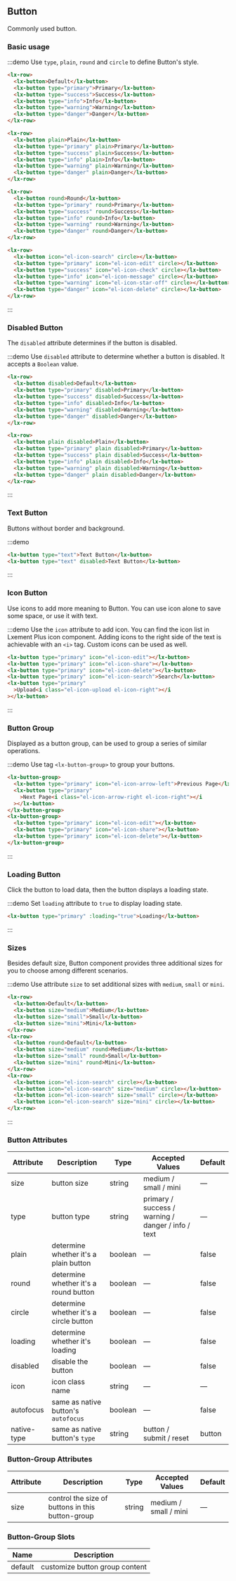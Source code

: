 ## Button

Commonly used button.

### Basic usage

:::demo Use `type`, `plain`, `round` and `circle` to define Button's style.

```html
<lx-row>
  <lx-button>Default</lx-button>
  <lx-button type="primary">Primary</lx-button>
  <lx-button type="success">Success</lx-button>
  <lx-button type="info">Info</lx-button>
  <lx-button type="warning">Warning</lx-button>
  <lx-button type="danger">Danger</lx-button>
</lx-row>

<lx-row>
  <lx-button plain>Plain</lx-button>
  <lx-button type="primary" plain>Primary</lx-button>
  <lx-button type="success" plain>Success</lx-button>
  <lx-button type="info" plain>Info</lx-button>
  <lx-button type="warning" plain>Warning</lx-button>
  <lx-button type="danger" plain>Danger</lx-button>
</lx-row>

<lx-row>
  <lx-button round>Round</lx-button>
  <lx-button type="primary" round>Primary</lx-button>
  <lx-button type="success" round>Success</lx-button>
  <lx-button type="info" round>Info</lx-button>
  <lx-button type="warning" round>Warning</lx-button>
  <lx-button type="danger" round>Danger</lx-button>
</lx-row>

<lx-row>
  <lx-button icon="el-icon-search" circle></lx-button>
  <lx-button type="primary" icon="el-icon-edit" circle></lx-button>
  <lx-button type="success" icon="el-icon-check" circle></lx-button>
  <lx-button type="info" icon="el-icon-message" circle></lx-button>
  <lx-button type="warning" icon="el-icon-star-off" circle></lx-button>
  <lx-button type="danger" icon="el-icon-delete" circle></lx-button>
</lx-row>
```

:::

### Disabled Button

The `disabled` attribute determines if the button is disabled.

:::demo Use `disabled` attribute to determine whether a button is disabled. It accepts a `Boolean` value.

```html
<lx-row>
  <lx-button disabled>Default</lx-button>
  <lx-button type="primary" disabled>Primary</lx-button>
  <lx-button type="success" disabled>Success</lx-button>
  <lx-button type="info" disabled>Info</lx-button>
  <lx-button type="warning" disabled>Warning</lx-button>
  <lx-button type="danger" disabled>Danger</lx-button>
</lx-row>

<lx-row>
  <lx-button plain disabled>Plain</lx-button>
  <lx-button type="primary" plain disabled>Primary</lx-button>
  <lx-button type="success" plain disabled>Success</lx-button>
  <lx-button type="info" plain disabled>Info</lx-button>
  <lx-button type="warning" plain disabled>Warning</lx-button>
  <lx-button type="danger" plain disabled>Danger</lx-button>
</lx-row>
```

:::

### Text Button

Buttons without border and background.

:::demo

```html
<lx-button type="text">Text Button</lx-button>
<lx-button type="text" disabled>Text Button</lx-button>
```

:::

### Icon Button

Use icons to add more meaning to Button. You can use icon alone to save some space, or use it with text.

:::demo Use the `icon` attribute to add icon. You can find the icon list in Lxement Plus icon component. Adding icons to the right side of the text is achievable with an `<i>` tag. Custom icons can be used as well.

```html
<lx-button type="primary" icon="el-icon-edit"></lx-button>
<lx-button type="primary" icon="el-icon-share"></lx-button>
<lx-button type="primary" icon="el-icon-delete"></lx-button>
<lx-button type="primary" icon="el-icon-search">Search</lx-button>
<lx-button type="primary"
  >Upload<i class="el-icon-upload el-icon-right"></i
></lx-button>
```

:::

### Button Group

Displayed as a button group, can be used to group a series of similar operations.

:::demo Use tag `<lx-button-group>` to group your buttons.

```html
<lx-button-group>
  <lx-button type="primary" icon="el-icon-arrow-left">Previous Page</lx-button>
  <lx-button type="primary"
    >Next Page<i class="el-icon-arrow-right el-icon-right"></i
  ></lx-button>
</lx-button-group>
<lx-button-group>
  <lx-button type="primary" icon="el-icon-edit"></lx-button>
  <lx-button type="primary" icon="el-icon-share"></lx-button>
  <lx-button type="primary" icon="el-icon-delete"></lx-button>
</lx-button-group>
```

:::

### Loading Button

Click the button to load data, then the button displays a loading state.

:::demo Set `loading` attribute to `true` to display loading state.

```html
<lx-button type="primary" :loading="true">Loading</lx-button>
```

:::

### Sizes

Besides default size, Button component provides three additional sizes for you to choose among different scenarios.

:::demo Use attribute `size` to set additional sizes with `medium`, `small` or `mini`.

```html
<lx-row>
  <lx-button>Default</lx-button>
  <lx-button size="medium">Medium</lx-button>
  <lx-button size="small">Small</lx-button>
  <lx-button size="mini">Mini</lx-button>
</lx-row>
<lx-row>
  <lx-button round>Default</lx-button>
  <lx-button size="medium" round>Medium</lx-button>
  <lx-button size="small" round>Small</lx-button>
  <lx-button size="mini" round>Mini</lx-button>
</lx-row>
<lx-row>
  <lx-button icon="el-icon-search" circle></lx-button>
  <lx-button icon="el-icon-search" size="medium" circle></lx-button>
  <lx-button icon="el-icon-search" size="small" circle></lx-button>
  <lx-button icon="el-icon-search" size="mini" circle></lx-button>
</lx-row>
```

:::

### Button Attributes

| Attribute   | Description                            | Type    | Accepted Values                                    | Default |
| ----------- | -------------------------------------- | ------- | -------------------------------------------------- | ------- |
| size        | button size                            | string  | medium / small / mini                              | —       |
| type        | button type                            | string  | primary / success / warning / danger / info / text | —       |
| plain       | determine whether it's a plain button  | boolean | —                                                  | false   |
| round       | determine whether it's a round button  | boolean | —                                                  | false   |
| circle      | determine whether it's a circle button | boolean | —                                                  | false   |
| loading     | determine whether it's loading         | boolean | —                                                  | false   |
| disabled    | disable the button                     | boolean | —                                                  | false   |
| icon        | icon class name                        | string  | —                                                  | —       |
| autofocus   | same as native button's `autofocus`    | boolean | —                                                  | false   |
| native-type | same as native button's `type`         | string  | button / submit / reset                            | button  |

### Button-Group Attributes

| Attribute | Description                                      | Type   | Accepted Values       | Default |
| --------- | ------------------------------------------------ | ------ | --------------------- | ------- |
| size      | control the size of buttons in this button-group | string | medium / small / mini | —       |

### Button-Group Slots

| Name    | Description                    |
| ------- | ------------------------------ |
| default | customize button group content |

